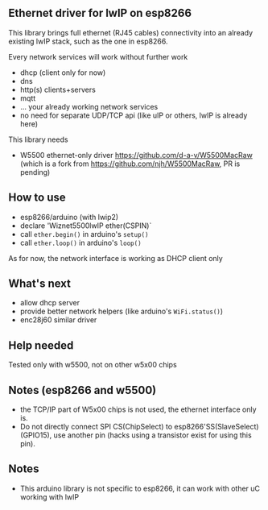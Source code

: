 
Ethernet driver for lwIP on esp8266
-----------------------------------

This library brings full ethernet (RJ45 cables) connectivity into an already
existing lwIP stack, such as the one in esp8266.

Every network services will work without further work
* dhcp (client only for now)
* dns
* http(s) clients+servers
* mqtt
* ... your already working network services
* no need for separate UDP/TCP api (like uIP or others, lwIP is already here)

This library needs
* W5500 ethernet-only driver https://github.com/d-a-v/W5500MacRaw
  (which is a fork from https://github.com/njh/W5500MacRaw, PR is pending)

How to use
----------
* esp8266/arduino (with lwip2)
* declare 'Wiznet5500lwIP ether(CSPIN)`
* call `ether.begin()` in arduino's `setup()`
* call `ether.loop()` in arduino's `loop()`

As for now, the network interface is working as DHCP client only

What's next
-----------
* allow dhcp server
* provide better network helpers (like arduino's `WiFi.status()`)
* enc28j60 similar driver

Help needed
-----------
Tested only with w5500, not on other w5x00 chips

Notes (esp8266 and w5500)
-------------------------
* the TCP/IP part of W5x00 chips is not used, the ethernet interface only is.
* Do not directly connect SPI CS(ChipSelect) to esp8266'SS(SlaveSelect) (GPIO15), use another pin (hacks using a transistor exist for using this pin).

Notes
----
* This arduino library is not specific to esp8266, it can work with other uC working with lwIP

